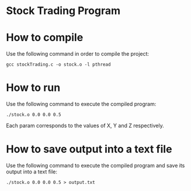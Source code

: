 Stock Trading Program
=====================

# How to compile

Use the following command in order to compile the project:

```
gcc stockTrading.c -o stock.o -l pthread
```

# How to run

Use the following command to execute the compiled program:

```
./stock.o 0.0 0.0 0.5
```

Each param corresponds to the values of X, Y and Z respectively.

# How to save output into a text file

Use the following command to execute the compiled program and save its output into a text file:

```
./stock.o 0.0 0.0 0.5 > output.txt
```
